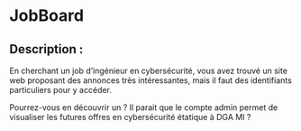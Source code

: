 # JobBoard

## Description :
En cherchant un job d’ingénieur en cybersécurité, vous avez trouvé un site web proposant des annonces très intéressantes, mais il faut des identifiants particuliers pour y accéder.

Pourrez-vous en découvrir un ? Il parait que le compte admin permet de visualiser les futures offres en cybersécurité étatique à DGA MI ?